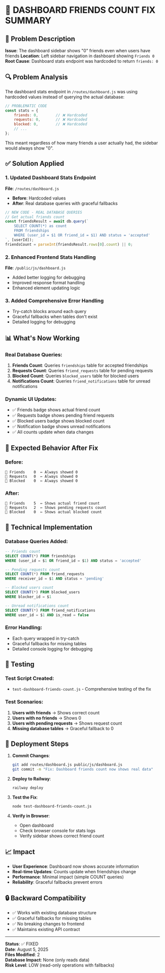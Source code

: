 # 🔧 DASHBOARD FRIENDS COUNT FIX SUMMARY

## 🚨 Problem Description

**Issue**: The dashboard sidebar shows "0" friends even when users have friends
**Location**: Left sidebar navigation in dashboard showing `Friends 0`
**Root Cause**: Dashboard stats endpoint was hardcoded to return `friends: 0`

## 🔍 Problem Analysis

The dashboard stats endpoint in `/routes/dashboard.js` was using hardcoded values instead of querying the actual database:

```javascript
// PROBLEMATIC CODE
const stats = {
    friends: 0,        // ❌ Hardcoded
    requests: 0,       // ❌ Hardcoded  
    blocked: 0,        // ❌ Hardcoded
    // ...
};
```

This meant regardless of how many friends a user actually had, the sidebar would always show "0".

## ✅ Solution Applied

### 1. Updated Dashboard Stats Endpoint
**File**: `/routes/dashboard.js`

- **Before**: Hardcoded values
- **After**: Real database queries with graceful fallbacks

```javascript
// NEW CODE - REAL DATABASE QUERIES
// Get actual friends count
const friendsResult = await db.query(`
    SELECT COUNT(*) as count
    FROM friendships 
    WHERE (user_id = $1 OR friend_id = $1) AND status = 'accepted'
`, [userId]);
friendsCount = parseInt(friendsResult.rows[0].count) || 0;
```

### 2. Enhanced Frontend Stats Handling
**File**: `/public/js/dashboard.js`

- Added better logging for debugging
- Improved response format handling
- Enhanced element updating logic

### 3. Added Comprehensive Error Handling
- Try-catch blocks around each query
- Graceful fallbacks when tables don't exist
- Detailed logging for debugging

## 📊 What's Now Working

### Real Database Queries:
1. **Friends Count**: Queries `friendships` table for accepted friendships
2. **Requests Count**: Queries `friend_requests` table for pending requests  
3. **Blocked Count**: Queries `blocked_users` table for blocked users
4. **Notifications Count**: Queries `friend_notifications` table for unread notifications

### Dynamic UI Updates:
- ✅ Friends badge shows actual friend count
- ✅ Requests badge shows pending friend requests
- ✅ Blocked users badge shows blocked count
- ✅ Notification badge shows unread notifications
- ✅ All counts update when data changes

## 🎯 Expected Behavior After Fix

### Before:
```
👥 Friends    0  ← Always showed 0
📨 Requests   0  ← Always showed 0
🚫 Blocked    0  ← Always showed 0
```

### After:
```
👥 Friends    5  ← Shows actual friend count
📨 Requests   2  ← Shows pending requests count
🚫 Blocked    0  ← Shows actual blocked count
```

## 🔧 Technical Implementation

### Database Queries Added:
```sql
-- Friends count
SELECT COUNT(*) FROM friendships 
WHERE (user_id = $1 OR friend_id = $1) AND status = 'accepted'

-- Pending requests count  
SELECT COUNT(*) FROM friend_requests 
WHERE receiver_id = $1 AND status = 'pending'

-- Blocked users count
SELECT COUNT(*) FROM blocked_users 
WHERE blocker_id = $1

-- Unread notifications count
SELECT COUNT(*) FROM friend_notifications 
WHERE user_id = $1 AND is_read = false
```

### Error Handling:
- Each query wrapped in try-catch
- Graceful fallbacks for missing tables
- Detailed console logging for debugging

## 🧪 Testing

### Test Script Created:
- `test-dashboard-friends-count.js` - Comprehensive testing of the fix

### Test Scenarios:
1. **Users with friends** → Shows correct count
2. **Users with no friends** → Shows 0 
3. **Users with pending requests** → Shows request count
4. **Missing database tables** → Graceful fallback to 0

## 🚀 Deployment Steps

1. **Commit Changes**:
   ```bash
   git add routes/dashboard.js public/js/dashboard.js
   git commit -m "Fix: Dashboard friends count now shows real data"
   ```

2. **Deploy to Railway**:
   ```bash
   railway deploy
   ```

3. **Test the Fix**:
   ```bash
   node test-dashboard-friends-count.js
   ```

4. **Verify in Browser**:
   - Open dashboard
   - Check browser console for stats logs
   - Verify sidebar shows correct friend count

## 📈 Impact

- **User Experience**: Dashboard now shows accurate information
- **Real-time Updates**: Counts update when friendships change
- **Performance**: Minimal impact (simple COUNT queries)
- **Reliability**: Graceful fallbacks prevent errors

## 🔒 Backward Compatibility

- ✅ Works with existing database structure
- ✅ Graceful fallbacks for missing tables
- ✅ No breaking changes to frontend
- ✅ Maintains existing API contract

---

**Status**: ✅ FIXED  
**Date**: August 5, 2025  
**Files Modified**: 2  
**Database Impact**: None (only reads data)  
**Risk Level**: LOW (read-only operations with fallbacks)

